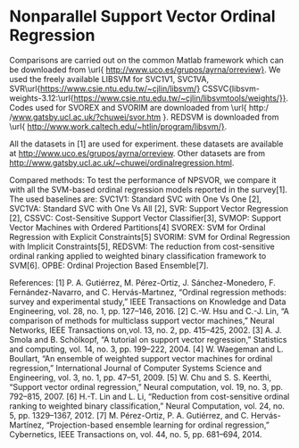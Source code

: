 Nonparallel Support Vector Ordinal Regression
====
Comparisons are carried out on the common Matlab framework which can be downloaded from \url{ http://www.uco.es/grupos/ayrna/orreview}. 
We used the freely available LIBSVM for SVC1V1, SVC1VA, SVR\url{https://www.csie.ntu.edu.tw/~cjlin/libsvm/}
CSSVC{libsvm-weights-3.12:\url{https://www.csie.ntu.edu.tw/~cjlin/libsvmtools/weights/}}. 
Codes used for  SVOREX and SVORIM are downloaded from \url{ http:/ /www.gatsby.ucl.ac.uk/?chuwei/svor.htm }. 
REDSVM is downloaded from \url{ http://www.work.caltech.edu/~htlin/program/libsvm/}.

All the datasets in [1] are used for experiment. these datasets are available at  http://www.uco.es/grupos/ayrna/orreview. Other datasets are from http://www.gatsby.ucl.ac.uk/~chuwei/ordinalregression.html.

Compared methods: 
To test the performance of NPSVOR, we compare it with all the SVM-based ordinal regression models reported in the survey[1]. The used baselines are:
SVC1V1: Standard SVC with One Vs One [2],
SVC1VA: Standard SVC with One Vs All [2],
SVR: Support Vector Regression [2],
CSSVC: Cost-Sensitive Support Vector Classifier[3],
SVMOP: Support Vector Machines with Ordered Partitions[4]
SVOREX: SVM for Ordinal Regression with Explicit Constraints[5]
SVORIM: SVM for Ordinal Regression with Implicit Constraints[5], 
REDSVM:  The reduction from cost-sensitive ordinal ranking applied to weighted binary classification framework to SVM[6].
OPBE: Ordinal Projection Based Ensemble[7]. 

References:
[1] P. A. Gutiérrez, M. Pérez-Ortiz, J. Sánchez-Monedero, F. Fernández-Navarro, and C. Hervás-Martınez, “Ordinal regression methods: survey and experimental study,” IEEE Transactions on Knowledge and Data Engineering, vol. 28, no. 1, pp. 127–146, 2016.
[2] C.-W. Hsu and C.-J. Lin, “A comparison of methods for multiclass support vector machines,” Neural Networks, IEEE Transactions on,vol. 13, no. 2, pp. 415–425, 2002.
[3] A. J. Smola and B. Schölkopf, “A tutorial on support vector regression,” Statistics and computing, vol. 14, no. 3, pp. 199–222, 2004.
[4] W. Waegeman and L. Boullart, “An ensemble of weighted support vector machines for ordinal regression,” International Journal of Computer Systems Science and Engineering, vol. 3, no. 1, pp. 47–51, 2009.
[5] W. Chu and S. S. Keerthi, “Support vector ordinal regression,” Neural computation, vol. 19, no. 3, pp. 792–815, 2007.
[6] H.-T. Lin and L. Li, “Reduction from cost-sensitive ordinal ranking to weighted binary classification,” Neural Computation, vol. 24, no. 5, pp. 1329–1367, 2012.
[7] M. Pérez-Ortiz, P. A. Gutiérrez, and C. Hervás-Martı́nez, “Projection-based ensemble learning for ordinal regression,” Cybernetics, IEEE Transactions on, vol. 44, no. 5, pp. 681–694, 2014.
